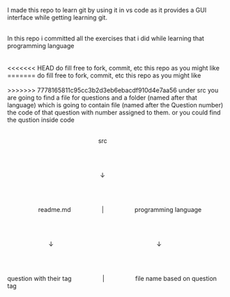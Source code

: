 I made this repo to learn git by using it in vs code as it provides a GUI interface while getting learning git.


<br>
In this repo i committed all the exercises that i did while learning that programming language <br><br>

<br>
<<<<<<< HEAD
do fill free to fork, commit, etc  this repo as you might like <br>
=======
do fill free to fork, commit, etc  this repo as you might like<br> 
<br>
>>>>>>> 7778165811c95cc3b2d3eb6ebacdf910d4e7aa56
under src you are going to find a file for questions and a folder (named after that language) which is going to contain file (named after the Question number) the code of that question with number assigned to them. or you could find the qustion inside code <br>
<br>

&nbsp;&nbsp;&nbsp;&nbsp;&nbsp;&nbsp;&nbsp;&nbsp;&nbsp;&nbsp;&nbsp;&nbsp;&nbsp;&nbsp;&nbsp;&nbsp;&nbsp;&nbsp;&nbsp;&nbsp;&nbsp;&nbsp;&nbsp;&nbsp;&nbsp;&nbsp;&nbsp;&nbsp;&nbsp;&nbsp;&nbsp;&nbsp;&nbsp; &nbsp;&nbsp;&nbsp;&nbsp;&nbsp;&nbsp;&nbsp;&nbsp;&nbsp;&nbsp;&nbsp;&nbsp;&nbsp;&nbsp;&nbsp;&nbsp;&nbsp;&nbsp; src 


<br>
<br>


&nbsp;&nbsp;&nbsp;&nbsp;&nbsp;&nbsp;&nbsp;&nbsp;&nbsp;&nbsp;&nbsp;&nbsp;&nbsp;&nbsp;&nbsp;&nbsp;&nbsp;&nbsp;&nbsp;&nbsp;&nbsp;&nbsp;&nbsp;&nbsp;&nbsp;&nbsp;&nbsp;&nbsp;&nbsp;&nbsp;&nbsp;&nbsp;&nbsp;&nbsp;&nbsp;&nbsp;&nbsp;&nbsp;&nbsp;&nbsp;&nbsp;&nbsp;&nbsp;&nbsp;&nbsp;&nbsp;&nbsp;&nbsp;&nbsp;&nbsp;&nbsp;&nbsp;&nbsp;&nbsp;↓


<br>
<br>


&nbsp;&nbsp;&nbsp;&nbsp;&nbsp;&nbsp;&nbsp;&nbsp;&nbsp;&nbsp;&nbsp;&nbsp;&nbsp;&nbsp;&nbsp;&nbsp;&nbsp;&nbsp;readme.md &nbsp;&nbsp;&nbsp;&nbsp;&nbsp;&nbsp;&nbsp;&nbsp;&nbsp;&nbsp;&nbsp;&nbsp;&nbsp;&nbsp;&nbsp;&nbsp;&nbsp;|&nbsp;&nbsp;&nbsp;&nbsp;&nbsp;&nbsp;&nbsp;&nbsp;&nbsp;&nbsp;&nbsp;&nbsp;&nbsp;&nbsp;&nbsp;&nbsp;&nbsp;&nbsp;programming language


<br>
<br>


&nbsp;&nbsp;&nbsp;&nbsp;&nbsp;&nbsp;&nbsp;&nbsp;&nbsp;&nbsp;&nbsp;&nbsp;&nbsp;&nbsp;&nbsp;&nbsp;&nbsp;&nbsp;&nbsp;&nbsp;&nbsp;&nbsp;&nbsp;&nbsp;↓&nbsp;&nbsp;&nbsp;&nbsp;&nbsp;&nbsp;&nbsp;&nbsp;&nbsp;&nbsp;&nbsp;&nbsp;&nbsp;&nbsp;&nbsp;&nbsp;&nbsp;&nbsp;&nbsp;&nbsp;&nbsp;&nbsp;&nbsp;&nbsp;&nbsp;&nbsp;&nbsp;&nbsp;&nbsp;&nbsp;&nbsp;&nbsp;&nbsp;&nbsp;&nbsp;&nbsp;&nbsp;&nbsp;&nbsp;&nbsp;&nbsp;&nbsp;&nbsp;&nbsp;&nbsp;&nbsp;&nbsp;&nbsp;&nbsp;&nbsp;&nbsp;&nbsp;&nbsp;&nbsp;&nbsp;&nbsp;&nbsp;&nbsp;&nbsp;&nbsp;↓


<br>
<br>


question with their tag&nbsp;&nbsp;&nbsp;&nbsp;&nbsp;&nbsp;&nbsp;&nbsp;&nbsp;&nbsp;&nbsp;&nbsp;&nbsp;&nbsp;&nbsp;&nbsp;&nbsp;&nbsp;|&nbsp;&nbsp;&nbsp;&nbsp;&nbsp;&nbsp;&nbsp;&nbsp;&nbsp;&nbsp;&nbsp;&nbsp;&nbsp;&nbsp;&nbsp;&nbsp;&nbsp;&nbsp;file name based on question tag 
